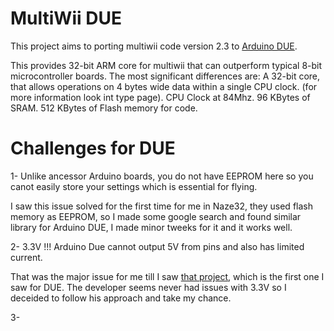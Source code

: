 MultiWii DUE
============

This project aims to porting multiwii code version 2.3 to [Arduino DUE](http://arduino.cc/en/Main/ArduinoBoardDue).

This provides 32-bit ARM core for multiwii that can outperform typical 8-bit microcontroller boards. 
The most significant differences are:
A 32-bit core, that allows operations on 4 bytes wide data within a single CPU clock. (for more information look int type page).
CPU Clock at 84Mhz.
96 KBytes of SRAM.
512 KBytes of Flash memory for code.


Challenges for DUE
==================

1- Unlike ancessor Arduino boards, you do not have EEPROM here so you canot easily store your settings which is essential for flying.

   I saw this issue solved for the first time for me in Naze32, they used flash memory as EEPROM, so I made some google search and found similar library for Arduino DUE, I made minor tweeks for it and it works well.


2- 3.3V !!! Arduino Due cannot output 5V from pins and also has limited current.
    
   That was the major issue for me till I saw [that project](http://fluentart.com/building-a-quadcopter/), which is the first one I saw for DUE. The developer seems never had issues with 3.3V so I deceided to follow his approach and take my chance.



3-  

